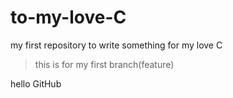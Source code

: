 # to-my-love-C
my first repository to write something for my love C

> this is for my first branch(feature)

hello  GitHub

